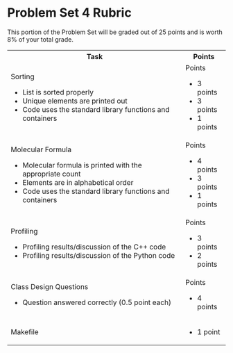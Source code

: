 # Problem Set 4 Rubric

This portion of the Problem Set will be graded out of 25 points and is worth 8% of your total grade.

<table width="100%">
    <tr>
        <th>
            Task
        </th>
        <th>
            Points
        </th>
    </tr>
    <tr>
        <td>
            Sorting
                <ul>
                    <li> List is sorted properly
                    <li> Unique elements are printed out 
                    <li> Code uses the standard library functions and containers
                </ul>
        </td>
        <td>
            Points
                <ul>
                    <li> 3 points
                    <li> 3 points
                    <li> 1 points
                </ul>
        </td>
    </tr>
    <tr>
        <td>
            Molecular Formula
                <ul>
                    <li> Molecular formula is printed with the appropriate count
                    <li> Elements are in alphabetical order
                    <li> Code uses the standard library functions and containers
                </ul>
        </td>
        <td>
            Points
                <ul>
                    <li> 4 points
                    <li> 3 points
                    <li> 1 points
                </ul>
        </td>
    </tr>
    <tr>
        <td>
           Profiling
           <ul>
             <li>Profiling results/discussion of the C++ code</li>
             <li>Profiling results/discussion of the Python code</li>
           </ul>
        </td>
        <td>
            Points
            <ul>
              <li>3 points</li>
              <li>2 points</li>
            </ul>
        </td>
    </tr>
    <tr>
        <td>
            Class Design Questions
                <ul>
                    <li> Question answered correctly (0.5 point each)
                </ul>
        </td>
        <td>
            Points
                <ul>
                    <li> 4 points
                </ul>
        </td>
    </tr>
    <tr>
        <td>
            Makefile
        </td>
        <td>
            <ul>
                <li>1 point
            </ul>
        </td>
    </tr>

</table>

